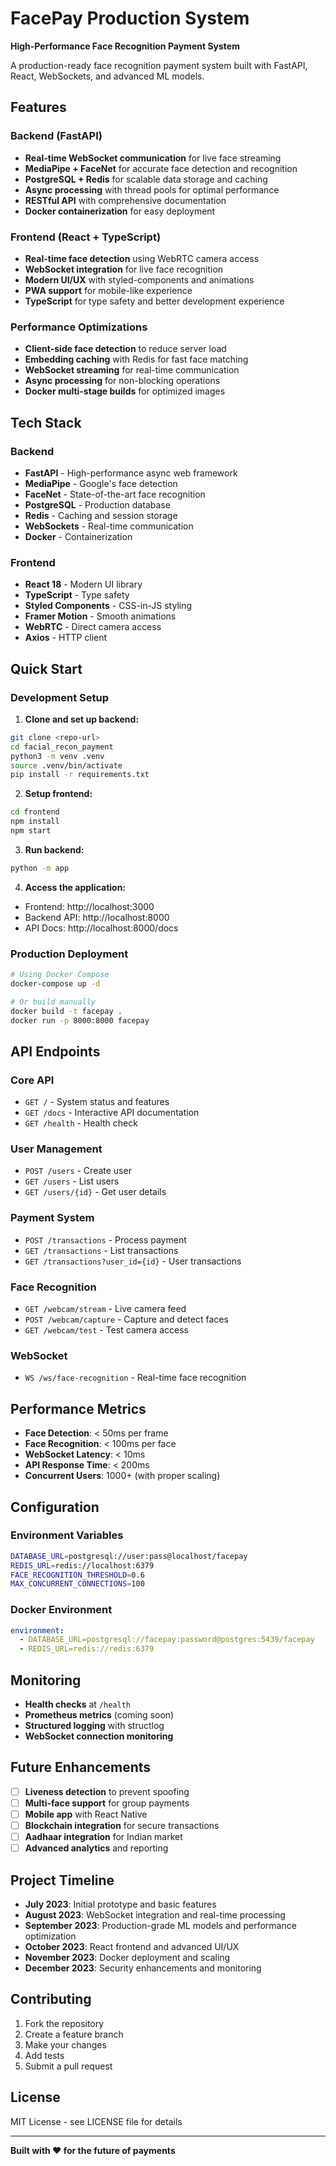 # FacePay Production System

**High-Performance Face Recognition Payment System**

A production-ready face recognition payment system built with FastAPI, React, WebSockets, and advanced ML models.

## Features

### Backend (FastAPI)
- **Real-time WebSocket communication** for live face streaming
- **MediaPipe + FaceNet** for accurate face detection and recognition
- **PostgreSQL + Redis** for scalable data storage and caching
- **Async processing** with thread pools for optimal performance
- **RESTful API** with comprehensive documentation
- **Docker containerization** for easy deployment

### Frontend (React + TypeScript)
- **Real-time face detection** using WebRTC camera access
- **WebSocket integration** for live face recognition
- **Modern UI/UX** with styled-components and animations
- **PWA support** for mobile-like experience
- **TypeScript** for type safety and better development experience

### Performance Optimizations
- **Client-side face detection** to reduce server load
- **Embedding caching** with Redis for fast face matching
- **WebSocket streaming** for real-time communication
- **Async processing** for non-blocking operations
- **Docker multi-stage builds** for optimized images

## Tech Stack

### Backend
- **FastAPI** - High-performance async web framework
- **MediaPipe** - Google's face detection
- **FaceNet** - State-of-the-art face recognition
- **PostgreSQL** - Production database
- **Redis** - Caching and session storage
- **WebSockets** - Real-time communication
- **Docker** - Containerization

### Frontend
- **React 18** - Modern UI library
- **TypeScript** - Type safety
- **Styled Components** - CSS-in-JS styling
- **Framer Motion** - Smooth animations
- **WebRTC** - Direct camera access
- **Axios** - HTTP client

## Quick Start

### Development Setup

1. **Clone and set up backend:**
```bash
git clone <repo-url>
cd facial_recon_payment
python3 -m venv .venv
source .venv/bin/activate
pip install -r requirements.txt
```

2. **Setup frontend:**
```bash
cd frontend
npm install
npm start
```

3. **Run backend:**
```bash
python -m app
```

4. **Access the application:**
- Frontend: http://localhost:3000
- Backend API: http://localhost:8000
- API Docs: http://localhost:8000/docs

### Production Deployment

```bash
# Using Docker Compose
docker-compose up -d

# Or build manually
docker build -t facepay .
docker run -p 8000:8000 facepay
```

## API Endpoints

### Core API
- `GET /` - System status and features
- `GET /docs` - Interactive API documentation
- `GET /health` - Health check

### User Management
- `POST /users` - Create user
- `GET /users` - List users
- `GET /users/{id}` - Get user details

### Payment System
- `POST /transactions` - Process payment
- `GET /transactions` - List transactions
- `GET /transactions?user_id={id}` - User transactions

### Face Recognition
- `GET /webcam/stream` - Live camera feed
- `POST /webcam/capture` - Capture and detect faces
- `GET /webcam/test` - Test camera access

### WebSocket
- `WS /ws/face-recognition` - Real-time face recognition

## Performance Metrics

- **Face Detection**: < 50ms per frame
- **Face Recognition**: < 100ms per face
- **WebSocket Latency**: < 10ms
- **API Response Time**: < 200ms
- **Concurrent Users**: 1000+ (with proper scaling)

## Configuration

### Environment Variables
```bash
DATABASE_URL=postgresql://user:pass@localhost/facepay
REDIS_URL=redis://localhost:6379
FACE_RECOGNITION_THRESHOLD=0.6
MAX_CONCURRENT_CONNECTIONS=100
```

### Docker Environment
```yaml
environment:
  - DATABASE_URL=postgresql://facepay:password@postgres:5439/facepay
  - REDIS_URL=redis://redis:6379
```

## Monitoring

- **Health checks** at `/health`
- **Prometheus metrics** (coming soon)
- **Structured logging** with structlog
- **WebSocket connection monitoring**

## Future Enhancements

- [ ] **Liveness detection** to prevent spoofing
- [ ] **Multi-face support** for group payments
- [ ] **Mobile app** with React Native
- [ ] **Blockchain integration** for secure transactions
- [ ] **Aadhaar integration** for Indian market
- [ ] **Advanced analytics** and reporting

## Project Timeline

- **July 2023**: Initial prototype and basic features
- **August 2023**: WebSocket integration and real-time processing
- **September 2023**: Production-grade ML models and performance optimization
- **October 2023**: React frontend and advanced UI/UX
- **November 2023**: Docker deployment and scaling
- **December 2023**: Security enhancements and monitoring

## Contributing

1. Fork the repository
2. Create a feature branch
3. Make your changes
4. Add tests
5. Submit a pull request

## License

MIT License - see LICENSE file for details

---

**Built with ❤️ for the future of payments**
